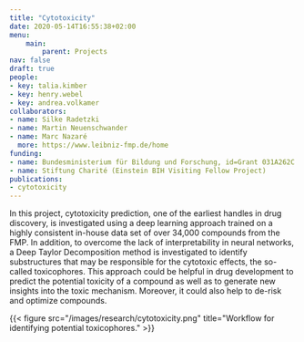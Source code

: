 ```yaml
---
title: "Cytotoxicity"
date: 2020-05-14T16:55:38+02:00
menu:
    main:
        parent: Projects
nav: false
draft: true
people:
- key: talia.kimber
- key: henry.webel
- key: andrea.volkamer
collaborators:
- name: Silke Radetzki
- name: Martin Neuenschwander
- name: Marc Nazaré
  more: https://www.leibniz-fmp.de/home
funding:
- name: Bundesministerium für Bildung und Forschung, id=Grant 031A262C
- name: Stiftung Charité (Einstein BIH Visiting Fellow Project)
publications:
- cytotoxicity
---
```


In this project, cytotoxicity prediction, one of the earliest handles in drug discovery, is investigated using a deep learning approach trained on a highly consistent in-house data set of over 34,000 compounds from the FMP.
In addition, to overcome the lack of interpretability in neural networks, a Deep Taylor Decomposition method is investigated to identify substructures that may be responsible for the cytotoxic effects, the so-called toxicophores. This approach could be helpful in drug development to predict the potential toxicity of a compound as well as to generate new insights into the toxic mechanism. Moreover, it could also help to de-risk and optimize compounds.

{{< figure src="/images/research/cytotoxicity.png" title="Workflow for identifying potential toxicophores." >}}


